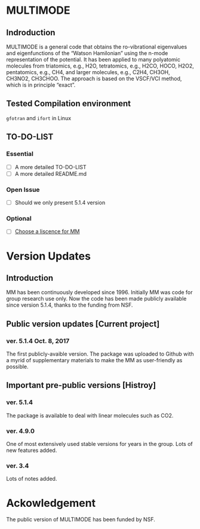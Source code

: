 # MULTIMODE

## Indroduction

MULTIMODE is a general code that obtains the ro-vibrational eigenvalues and eigenfunctions of the “Watson Hamilonian” using the n-mode representation of the potential.  It has been applied to many polyatomic molecules from triatomics, e.g.,  H2O, tetratomics, e.g., H2CO, HOCO, H2O2, pentatomics, e.g., CH4, and larger molecules, e.g., C2H4, CH3OH, CH3NO2, CH3CHOO.  The approach is based on the VSCF/VCI method, which is in principle “exact”.

## Tested Compilation environment
 `gfotran` and `ifort` in Linux



## TO-DO-LIST
### Essential

- [ ] A more detailed TO-DO-LIST
- [ ] A more detailed README.md

### Open Issue

- [ ] Should we only present 5.1.4 version


### Optional

- [ ] [Choose a liscence for MM](https://choosealicense.com)


# Version Updates

## Introduction

MM has been continuously developed since 1996. Initially MM was code for group research use only. Now the code has been made publicly available since version 5.1.4, thanks to the funding from NSF.

## Public version updates [Current project]

### ver. 5.1.4 Oct. 8, 2017
The first publicly-avaible version. The package was uploaded to Github with a myrid of supplementary materials to make the MM as user-friendly as possible.


## Important pre-public versions [Histroy]

### ver. 5.1.4
The package is available to deal with linear molecules such as CO2.

### ver. 4.9.0
One of most extensively used stable versions for years in the group. Lots of new features added.

### ver. 3.4
Lots of notes added.




# Ackowledgement

The public version of MULTIMODE has been funded by NSF.
